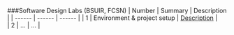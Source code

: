###Software Design Labs (BSUIR, FCSN)
| Number | Summary | Description |
| ------ | ------ | ------ |
| 1 | Environment & project setup | [Description](https://github.com/gmltA/SoftwareDesign_tasks#1-environment--project-setup) |  
| 2 | ... | ... |  
